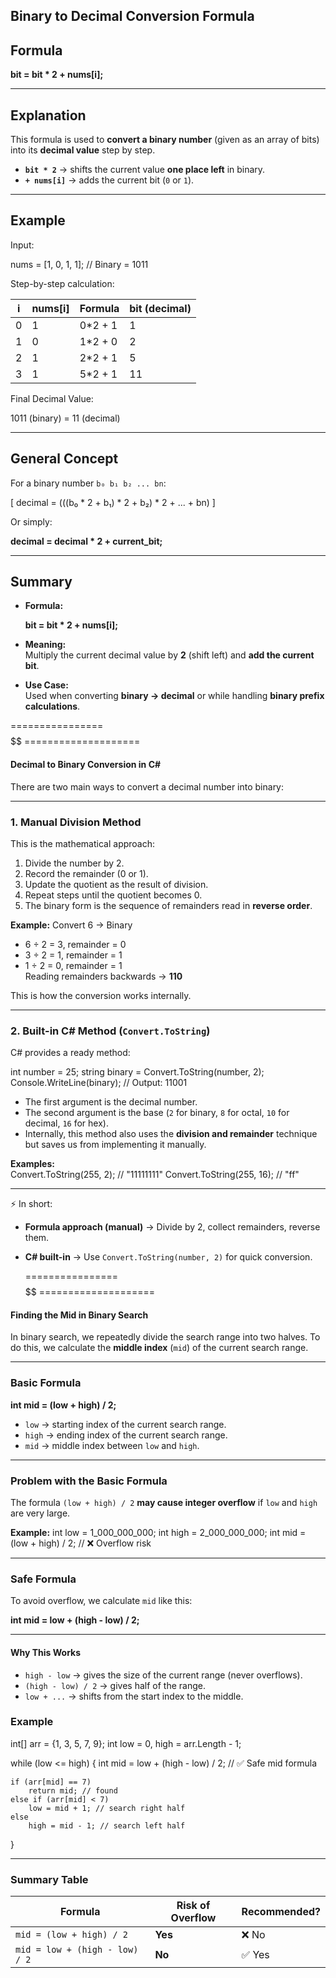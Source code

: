 
## Binary to Decimal Conversion Formula

## Formula

**bit = bit * 2 + nums[i];** 


---

## Explanation
This formula is used to **convert a binary number** (given as an array of bits) into its **decimal value** step by step.

- **`bit * 2`** → shifts the current value **one place left** in binary.
- **`+ nums[i]`** → adds the current bit (`0` or `1`).

---

## **Example**

Input:

nums = [1, 0, 1, 1]; // Binary = 1011


Step-by-step calculation:

| i | nums[i] | Formula            | bit (decimal) |
|---|---------|--------------------|---------------|
| 0 |   1     | 0*2 + 1            | 1             |
| 1 |   0     | 1*2 + 0            | 2             |
| 2 |   1     | 2*2 + 1            | 5             |
| 3 |   1     | 5*2 + 1            | 11            |

Final Decimal Value:

1011 (binary) = 11 (decimal)


---
## General Concept

For a binary number `b₀ b₁ b₂ ... bn`:

\[
decimal = (((b₀ * 2 + b₁) * 2 + b₂) * 2 + ... + bn)
\]

Or simply:


**decimal = decimal * 2 + current_bit;** 

---

## **Summary**
- **Formula:**  
  
  **bit = bit * 2 + nums[i];**  

- **Meaning:**  
  Multiply the current decimal value by **2** (shift left) and **add the current bit**.
- **Use Case:**  
  Used when converting **binary → decimal** or while handling **binary prefix calculations**.


 ================ $$$$$$$$$$$$$$$$$$$$$$$$$$ ====================
 
 

#### Decimal to Binary Conversion in C#

There are two main ways to convert a decimal number into binary:

---

### 1. Manual Division Method  
This is the mathematical approach:  
1. Divide the number by 2.  
2. Record the remainder (0 or 1).  
3. Update the quotient as the result of division.  
4. Repeat steps until the quotient becomes 0.  
5. The binary form is the sequence of remainders read in **reverse order**.  

**Example:** Convert 6 → Binary  
- 6 ÷ 2 = 3, remainder = 0  
- 3 ÷ 2 = 1, remainder = 1  
- 1 ÷ 2 = 0, remainder = 1  
Reading remainders backwards → **110**  

This is how the conversion works internally.  

---

### 2. Built-in C# Method (`Convert.ToString`)  
C# provides a ready method:  

int number = 25;
string binary = Convert.ToString(number, 2);
Console.WriteLine(binary); // Output: 11001

- The first argument is the decimal number.  
- The second argument is the base (`2` for binary, `8` for octal, `10` for decimal, `16` for hex).  
- Internally, this method also uses the **division and remainder** technique but saves us from implementing it manually.  

**Examples:**  
Convert.ToString(255, 2);  // "11111111"
Convert.ToString(255, 16); // "ff"

---

⚡ In short:  
- **Formula approach (manual)** → Divide by 2, collect remainders, reverse them.  
- **C# built-in** → Use `Convert.ToString(number, 2)` for quick conversion.   






  ================ $$$$$$$$$$$$$$$$$$$$$$$$$$ ====================




  
#### Finding the Mid in Binary Search

In binary search, we repeatedly divide the search range into two halves. To do this, we calculate the **middle index** (`mid`) of the current search range.

---

### Basic Formula
**int mid = (low + high) / 2;**

- `low` → starting index of the current search range.
- `high` → ending index of the current search range.
- `mid` → middle index between `low` and `high`.

---
### Problem with the Basic Formula
The formula `(low + high) / 2` **may cause integer overflow** if `low` and `high` are very large.

**Example:**
int low = 1_000_000_000;
int high = 2_000_000_000;
int mid = (low + high) / 2;  // ❌ Overflow risk

---
### Safe Formula
To avoid overflow, we calculate `mid` like this:

**int mid = low + (high - low) / 2;**

---
#### Why This Works
- `high - low` → gives the size of the current range (never overflows).
- `(high - low) / 2` → gives half of the range.
- `low + ...` → shifts from the start index to the middle.

### Example

int[] arr = {1, 3, 5, 7, 9};
int low = 0, high = arr.Length - 1;

while (low <= high)
{
    int mid = low + (high - low) / 2; // ✅ Safe mid formula

    if (arr[mid] == 7)
        return mid; // found
    else if (arr[mid] < 7)
        low = mid + 1; // search right half
    else
        high = mid - 1; // search left half
}

---
### Summary Table

| Formula                         | Risk of Overflow | Recommended? |
| ------------------------------ | ---------------- | ------------ |
| `mid = (low + high) / 2`       | **Yes**          | ❌ No        |
| `mid = low + (high - low) / 2` | **No**           | ✅ Yes       |
